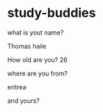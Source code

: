 # study-buddies

what is yout name?

Thomas haile

How old are you? 
26

where are you from?

eritrea

and yours?
